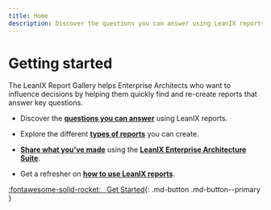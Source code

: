 ```yaml
---
title: Home
description: Discover the questions you can answer using LeanIX reports.
---
```


# Getting started 

The LeanIX Report Gallery helps Enterprise Architects who want to influence decisions by helping them quickly find and re-create reports that answer key questions.

- Discover the **[questions you can answer](questions.md)** using LeanIX reports.

- Explore the different **[types of reports](reports.md)** you can create.

- **[Share what you've made](contribute.md)** using the **[LeanIX Enterprise Architecture Suite](https://www.leanix.net/en/solutions/enterprise-architecture-suite)**. 

- Get a refresher on **[how to use LeanIX reports](https://docs.leanix.net/docs/insights-through-reports)**.

[:fontawesome-solid-rocket: &nbsp; Get Started](questions.md){: .md-button .md-button--primary }
